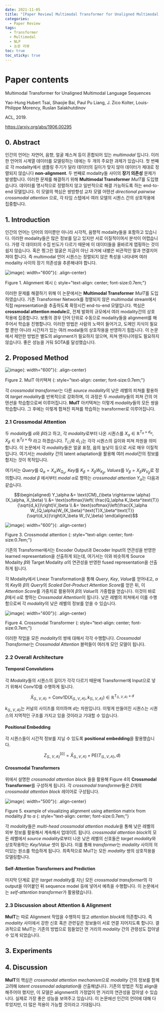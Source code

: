 ```yaml
---
date: 2021-11-05
title: "[Paper Review] Multimodal Transformer for Unaligned Multimodal Language Sequences"
categories: 
  - Paper Review
tags: 
  - Transformer
  - Multimodal
  - NLP
  - 논문 리뷰
toc: true  
toc_sticky: true 
---
```

# Paper contents

Multimodal Transformer for Unaligned Multimodal Language Sequences

Yao-Hung Hubert Tsai, Shaojie Bai, Paul Pu Liang, J. Zico Kolter, Louis-Philippe Morency, Ruslan Salakhutdinov

ACL, 2019.

https://arxiv.org/abs/1906.00295

## 0. Abstract

인간의 언어는 자연어, 음향, 얼굴 제스쳐 등이 혼합되어 있는 *multimodal* 입니다. 이러한 언어의 시계열 데이터를 모델링하는 데에는 두 개의 주요한 과제가 있습니다. 첫 번째로 각 modality에서 샘플링 주기가 달라 데이터의 길이가 맞지 않아 데이터가 제대로 정렬되지  않습니다 **non-alignment**.  두 번째로 modality들 사이의 **장기 의존성** 문제가 발생합니다. 이러한 문제를 해결하기 위해 **Multimodal Transformer** *MulT*를 도입했습니다. 데이터를 명시적으로 정렬하지 않고 일반적으로 해결 가능하도록 하는 end-to-end 모델입니다. 이 모델의 핵심은 쌍방향성 교차 모델 어텐션 *directional pairwise crossmodal attention* 으로, 각 타임 스텝에서 여러 모델의 시퀀스 간의 상호작용에 집중합니다. 



## 1. Introduction

인간의 언어는 단어의 의미뿐만 아니라 시각적, 음향적 modality들을 포함하고 있습니다. 이러한 modality들은 많은 정보를 담고 있지만 서로 이질적이여서 분석이 어렵습니다. 가령 각 데이터의 수집 빈도가 다르기 때문에 이 데이터들을 올바르게 맵핑하는 것이 쉽지 않습니다. 혹은 찡그린 얼굴은 지금이 아닌 과거에 내뱉은 비관적인 말과 연결지어져야 합니다. 즉 multimodal 언어 시퀀스는 정렬되지 않은 특성을 나타내며 여러 modality 사이의 장기 의존성을 추론해내야 합니다. 

![image](https://user-images.githubusercontent.com/35906602/140474799-8445cb21-57b4-4619-a760-2ce5666cd6b9.png){: width="600"}{: .align-center} 

Figure 1. Alignment 예시
{: style="text-align: center; font-size:0.7em;"}

이러한 문제를 해결하기 위해 이 논문에서는 **Multimodal Transformer** *MulT*를 도입하였습니다. 기존 Transformer Network를 정렬되지 않은 multimodal stream에서 직접 representation을 추출하도록 확장시킨 end-to-end 모델입니다. 핵심은 **crossmodal attention module**로, 전체 발화의 규모에서 여러 modality간의 상호 작용에 집중합니다. 보통의 경우 단어 단위로 수동으로 modality들을 alignment를 해주어서 학습을 진행합니다. 이러한 방법은 사람의 노력이 들어가고, 도메인 지식이 필요할 뿐만 아니라 시간차가 있는 여러 modal들의 상호작용을 반영하기 힘듭니다.  이 논문에서 제안한 방법은 별도의 alignment가 필요하지 않으며, 피쳐 엔지니어링도 필요하지 않습니다. 좋은 성능을 거둬 SOTA를 달성했습니다.  

## 2. Proposed Method

![image](https://user-images.githubusercontent.com/35906602/140474880-ebb06134-5f16-45cd-ad12-30223283fc18.png){: width="600"}{: .align-center} 

Figure 2. MulT 아키텍쳐
{: style="text-align: center; font-size:0.7em;"}

각 *crossmodal transformer*는 다른 *source modality*의 낮은 레벨의 피쳐를 활용하여 *target modality*를 반복적으로 강화하며, 이 과정은 두 *modality*들의 피쳐 간의 어텐션을 학습함으로써 이루어집니다. **MulT** 아키텍쳐는 이렇게 *modality*들의 모든 쌍을 학습합니다.  그 후에는 이렇게 합쳐진 피쳐를 학습하는 transformer로 이루어집니다.

### 2.1 Crossmodal Attention

두 *modality*를 $\alpha$와 $\beta$라고 하고, 각 *modality*로부터 나온 시퀀스를 $X_\alpha \in \mathbb{R}^{T_\alpha\times d_\alpha}$, $X_\beta \in \mathbb{R}^{T_\beta \times d_\beta}$ 라고 하겠습니다. $T_{(.)}$와 $d_{(.)}$는 각각 시퀀스의 길이와 피쳐 차원을 의미합니다. 이 논문에서 각 *modality*들은 얼굴 표정, 음의 높낮이 등으로 서로 매우 이질적입니다. 여기서는 *modality* 간의 latent adaptation을 활용해 여러 *modal*간의 정보를 합치는 것이 목적입니다.

여기서는 *Query*를 $Q_\alpha = X_\alpha W_{Q_\alpha}$, *Key*를 $K_\beta = X_\beta W_{K_\beta}$, *Values*를 $V_\beta = X_\beta W_{V_\beta}$로 정의합니다. *modal* $\beta$ 에서부터 *modal* $\alpha$로 향하는 *crossmodal attention* $Y_\alpha$는 다음과 같습니다.

$$\begin{aligned}
Y_\alpha &= \text{CM}_{\beta \rightarrow \alpha}(X_\alpha, X_\beta) \\
&= \text{softmax}\left( \frac{Q_\alpha K_\beta^\text{T}}{\sqrt{d_k}}\right)V_\beta \\
&= \text{softmax}\left(\frac{X_\alpha W_{Q_\alpha}W_{K_\beta}^\text{T}X_\beta^\text{T}}{\sqrt{d_k}}\right)X_\beta W_{V_\beta}
\end{aligned}$$

![image](https://user-images.githubusercontent.com/35906602/140479377-42e63625-7aa6-403e-94f8-c58a4143ddba.png){: width="600"}{: .align-center} 

Figure 3. Crossmodal attention
{: style="text-align: center; font-size:0.7em;"}


기존의 Transformer에서는 Encoder Output과 Decoder Input의 연관성을 반영한 learned representation을 산출하게 되는데, 여기서는 이와 비슷하게 Source Modality $\beta$와 Target Modality $\alpha$의 연관성을 반영한 fused representation을 산출하게 됩니다. 

각 Modality에서 Linear Transformation을 통해 *Query*, *Key*, *Value*를 얻어내고, $\alpha$의 *Key*와 $\beta$의 *Query*의 *Scaled Dot-Product Attention Score*를 얻은 뒤, 이 *Attention Score*를 가중치로 활용하여 $\beta$의 *Value*의 가중합을 얻습니다. 이것이 바로 $\beta$에서 $\alpha$로 향하는 *Crossmodal Attention*이 됩니다. 낮은 레벨의 피쳐에서 이를 수행함으로써 각 *modality*의 낮은 레벨의 정보를 얻을 수 있습니다.

![image](https://user-images.githubusercontent.com/35906602/140480222-ec34be81-2b25-4042-8c89-e556eea7dc8d.png){: width="400"}{: .align-center} 

Figure 4. Crossmodal Transformer
{: style="text-align: center; font-size:0.7em;"}

이러한 작업을 모든 *modality*의 쌍에 대해서 각각 수행합니다. *Crossmodal Transformer*는 *Crossmodal Attention* 블럭들이 여러개 모인 모델이 됩니다.

### 2.2 Overall Architecture

#### Temporal Convolutions

각 *Modality*들의 시퀀스의 길이가 각각 다르기 때문에 Transformer에 Input으로 넣기 위해서 Conv1D를 수행하게 됩니다.

$$\hat{X}_{\{L,V,A\}} = \text{Conv1D}(X_{\{L,V,A\}},k_{\{L, V , A\}}) \in \mathbb{R}^{T_{\{L,V,A\}}\times d}$$

$k_{\{L,V,A\}}$는 커널의 사이즈를 의미하며 $d$는 차원입니다. 이렇게 만들어진 시퀀스는 시퀀스의 지역적인 구조를 가지고 있을 것이라고 기대할 수 있습니다.

#### Positional Embedding

각 시퀀스들이 시간적 정보를 지닐 수 있도록 **positional embedding**을 활용했습니다.

$$Z^\text{[0]}_{\{L,V,A\}}= \hat{X}_{\{L,V,A\}} + \text{PE}(T_{\{L,V,A\}},d)$$

#### Crossmodal Transformers

위에서 설명한 *crossmodal attention block* 들을 활용해 Figure 4의 **Crossmodal Transformer**를 구성하게 됩니다. 각 *crossmodal transformer*들은 $D$개의 *crossmodal attention block* 레이어로 구성됩니다. 

![image](https://user-images.githubusercontent.com/35906602/140482804-1aa5f1ec-2a2b-40fa-a199-5ae77b56f399.png){: width="500"}{: .align-center} 

Figure 5. example of visualizing alignment using attention matrix from modality $\beta$ to $\alpha$
{: style="text-align: center; font-size:0.7em;"}

각 *modality*들은 *multi-head crossmodal attention module*을 통해 낮은 레벨의 외부 정보를 활용해서 계속해서 업데이트 됩니다. *crossmodal attention block*의 모든 레벨에서 *source modality*로부터 나온 낮은 레벨의 신호들은 *target modality*와 상호작용하는 *Key/Value* 셋이 됩니다. 이를 통해 *transformer*는 *modality* 사이의 의미있는 원소를 학습하게 됩니다. 최족적으로 MulT는 모든 *modality* 쌍의 상호작용을 모델링합니다. 

#### Self-Attention Transformers and Prediction

마지막 단계로 같은 *target modality*를 지닌 모든 *crossmodal transformer*의 각 output을 이어붙인 뒤 sequence model 등에 넣어서 예측을 수행합니다. 이 논문에서는 *self-attention transformer*가 활용됐습니다. 

### 2.3 Discussion about Attention & Alignment

**MulT**는 따로 Alignment 작업을 수행하지 않고 *attention block*에 의존합니다. 즉 *modality* 사이에서 강한 신호 혹은 관련깊은 정보들이 서로 연결 지어지도록 합니다. 결과적으로 MulT는 기존의 방법으로 힘들었던 먼 거리의 *modality* 간의 관령성도 잡아낼 수 있게 되었습니다. 

## 3. Experiments

## 4. Discussion

**MulT**의 핵심은 *crossmodal attention mechanism*으로 *modality* 간의 정보를 함께 고려해 *latent crossmodal adaptation*을 산출해냅니다. 기존의 방법은 직접 align을 해주어야 했지만, 이 모델은 alignment의 가정없이 먼 거리의 연관성을 잡아낼 수 있습니다. 실제로 가장 좋은 성능을 보여주고 있습니다. 이 논문에선 인간의 언어에 대해 다루었지만, 더 많은 적용이 가능할 것이라고 기대됩니다. 